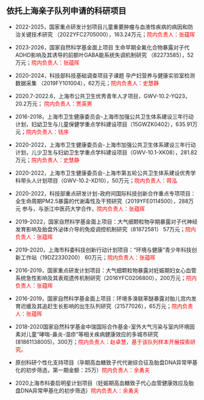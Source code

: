 ## 依托上海亲子队列申请的科研项目

* 2022-2025，国家重点研发计划项目儿童重要肿瘤与血液性疾病的病因和防治关键技术研究 （2022YFC2705000），163.24万元；<font color = red >院内负责人：张蕴晖</font>

* 2023-2026，国家自然科学基金面上项目 生命早期全氟化合物暴露对子代ADHD影响及其诱导的前额叶GABA能系统失调机制研究 （82273585），52万元；<font color = red >院内负责人：张蕴晖</font>
* 2020-2024，科技部科技基础调查项目子课题 孕产妇营养与健康实验室检测数据采集    （2019FY101004），62万元；<font color = red >院内负责人：史慧静</font>
* 2020.7-2022.6，上海市公共卫生优秀青年人才项目，GWV-10.2-YQ23，20.2万元； <font color = red >院内负责人：贾英男</font>
* 2016-2018，上海市卫生健康委员会-上海市加强公共卫生体系建设三年行动计划，妇幼卫生与儿童保健学重点学科建设项目（15GWZK0402），635.91万元；<font color = red >院内负责人：钱序</font>
* 2020-2022，上海市卫生健康委员会-上海市加强公共卫生体系建设三年行动计划，儿少卫生与妇幼卫生学重点学科建设项目（GWV-10.1-XK08），281.82万元；<font color = red >院内负责人：史慧静</font>
* 2020-2022，上海市卫生健康委员会-上海市第五轮公共卫生体系建设优秀学科带头人计划项目（GWV-10.2-XD10），50万元；<font color = red >院内负责人：蒋泓</font>
* 2020-2022，科技部重点研发计划-政府间国际科技创新合作重点专项项目：全生命周期PM2.5暴露的代谢毒性及干预研究（2019YFE0114500），288万元  参与，与浙江中医药大学合作，<font color = red >院内负责人：张蕴晖</font>
* 2019-2022，国家自然科学基金面上项目：大气细颗粒物孕期暴露对子代神经发育影响及胎盘外泌体介导的免疫调控机制研究（81872581） 57万元；<font color = red >院内负责人：张蕴晖</font>
* 2019-2020，上海市科委科技创新行动计划项目：“环境与健康”青少年科技创新工作站（19DZ2330200） 60万元；<font color = red >院内负责人：张蕴晖</font>
* 2016-2019，国家重点研发计划项目：大气细颗粒物暴露对妊娠期妇女心血管系统急性影响及其表观遗传机制研究（2016YFC0206800），200万元；<font color = red >院内负责人：张蕴晖</font>
* 2016-2019，国家自然科学基金面上项目：环境多溴联苯醚暴露对胎儿宫内发育迟缓及其追赶生长影响的出生队列研究（21577026），65万元；<font color = red >院内负责人：张蕴晖</font>
* 2018-2020国家自然科学基金中瑞国际合作基金-室外大气污染与室内环境因素对儿童“哮喘-鼻炎-湿疹”等相关疾病健康效应的多城市研究(81861138005)，300万；<font color = red >院内负责人：赵卓慧，基于该队列样本开展探索研究。</font>
* 原创科研个性化支持项目（孕期高血糖致子代代谢综合征及胎盘DNA异常甲基化的初步筛选，第一期金额：25万）<font color = red >院内负责人：余勇夫</font>
* 2020上海市科委启明星计划项目（妊娠期高血糖致子代心血管健康效应及胎盘DNA异常甲基化的初步筛选）<font color = red >院内负责人：余勇夫</font>